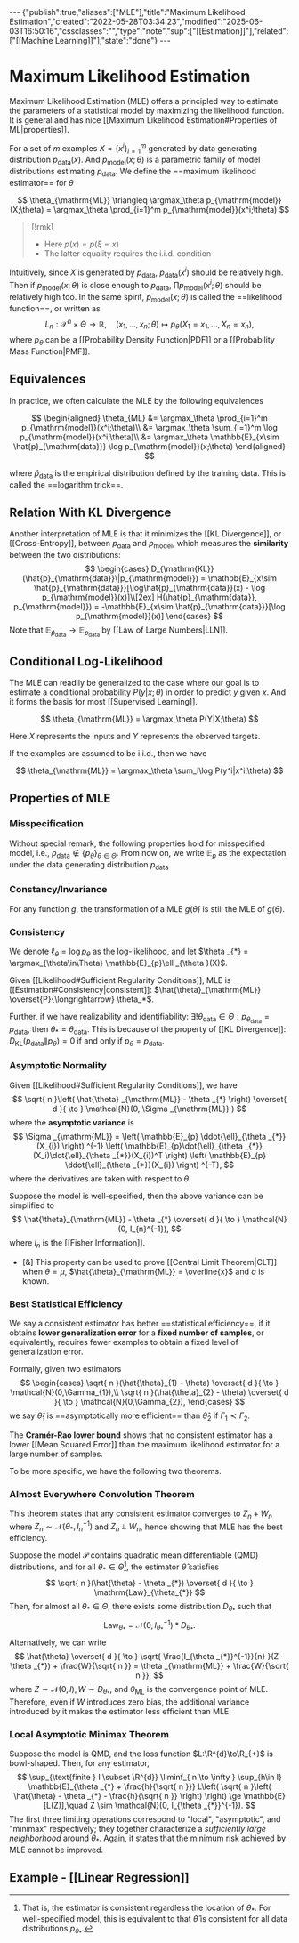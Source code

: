 <div class="embed">---
{"publish":true,"aliases":["MLE"],"title":"Maximum Likelihood Estimation","created":"2022-05-28T03:34:23","modified":"2025-06-03T16:50:16","cssclasses":"","type":"note","sup":["[[Estimation]]"],"related":["[[Machine Learning]]"],"state":"done"}
---


# Maximum Likelihood Estimation



Maximum Likelihood Estimation (MLE) offers a principled way to estimate the parameters of a statistical model by maximizing the likelihood function. It is general and has nice [[Maximum Likelihood Estimation#Properties of ML\|properties]].

For a set of $m$ examples $X = \{x^i\}_{i=1}^m$ generated by data generating distribution $p_{\mathrm{data}}(x)$. And $p_{\mathrm{model}}(x;\theta)$ is a parametric family of model distributions estimating $p_{\mathrm{data}}$. We define the ==maximum likelihood estimator== for $\theta$

$$
\theta_{\mathrm{ML}} \triangleq \argmax_\theta p_{\mathrm{model}}(X;\theta)
= \argmax_\theta \prod_{i=1}^m p_{\mathrm{model}}(x^i;\theta)
$$

> [!rmk]
> - Here $p(x) = p(\xi = x)$
> - The latter equality requires the i.i.d. condition

Intuitively, since $X$ is generated by $p_{\mathrm{data}}$, $p_{\mathrm{data}}(x^i)$ should be relatively high. Then if $p_{\mathrm{model}}(x;\theta)$ is close enough to $p_{\mathrm{data}}$, $\prod p_{\mathrm{model}}(x^i;\theta)$ should be relatively high too.
In the same spirit, $p_{\mathrm{model}}(x;\theta)$ is called the ==likelihood function==, or written as
$$
L_{n}: \mathcal{X}^{n} \times \Theta \to \mathbb{R}, \quad (x_{1},\dots, x_n; \theta) \mapsto p_{\theta}(X_{1}=x_{1},\dots,X_n=x_n),
$$
where $p_{\theta}$ can be a [[Probability Density Function\|PDF]] or a [[Probability Mass Function\|PMF]].

## Equivalences

In practice, we often calculate the MLE by the following equivalences

$$
\begin{aligned}
    \theta_{ML} &= \argmax_\theta \prod_{i=1}^m p_{\mathrm{model}}(x^i;\theta)\\
    &= \argmax_\theta \sum_{i=1}^m \log p_{\mathrm{model}}(x^i;\theta)\\
    &= \argmax_\theta \mathbb{E}_{x\sim \hat{p}_{\mathrm{data}}} \log p_{\mathrm{model}}(x;\theta)
\end{aligned}
$$

where $\hat{p}_{\mathrm{data}}$ is the empirical distribution defined by the training data. This is called the ==logarithm trick==.

## Relation With KL Divergence

Another interpretation of MLE is that it minimizes the [[KL Divergence]], or [[Cross-Entropy]], between $p_{\mathrm{data}}$ and $p_{\mathrm{model}}$, which measures the **similarity** between the two distributions:
$$
\begin{cases}
    D_{\mathrm{KL}}(\hat{p}_{\mathrm{data}}\|p_{\mathrm{model}}) = \mathbb{E}_{x\sim \hat{p}_{\mathrm{data}}}[\log\hat{p}_{\mathrm{data}}(x) - \log p_{\mathrm{model}}(x)]\\[2ex]
    H(\hat{p}_{\mathrm{data}}, p_{\mathrm{model}}) = -\mathbb{E}_{x\sim \hat{p}_{\mathrm{data}}}[\log p_{\mathrm{model}}(x)]
\end{cases}
$$
Note that $\mathbb{E}_{\hat{p}_{\mathrm{data}}} \to \mathbb{E}_{p_{\mathrm{data}}}$ by [[Law of Large Numbers\|LLN]].

## Conditional Log-Likelihood

The MLE can readily be generalized to the case where our goal is to estimate a conditional probability $P(y|x;θ)$ in order to predict $y$ given $x$. And it forms the basis for most [[Supervised Learning]].

$$
\theta_{\mathrm{ML}} = \argmax_\theta P(Y|X;\theta)
$$

Here $X$ represents the inputs and $Y$ represents the observed targets.

If the examples are assumed to be i.i.d., then we have

$$
\theta_{\mathrm{ML}} = \argmax_\theta \sum_i\log P(y^i|x^i;\theta)
$$

## Properties of MLE

### Misspecification

Without special remark, the following properties hold for misspecified model, i.e., $p_{\mathrm{data}} \not\in \{p_{\theta}  \}_{\theta\in\Theta}$. From now on, we write $\mathbb{E}_{p}$ as the expectation under the data generating distribution $p_{\mathrm{data}}$.

### Constancy/Invariance

For any function $g$, the transformation of a MLE $g(\hat{\theta})$ is still the MLE of $g(\theta)$.

### Consistency

We denote $\ell _{\theta} = \log p_{\theta }$ as the log-likelihood, and let $\theta _{*} = \argmax_{\theta\in\Theta} \mathbb{E}_{p}\ell _{\theta }(X)$.

Given [[Likelihood#Sufficient Regularity Conditions]], MLE is [[Estimation#Consistency\|consistent]]: $\hat{\theta}_{\mathrm{ML}} \overset{P}{\longrightarrow} \theta_*$.

Further, if we have realizability and identifiability: $\exists! \theta _{\mathrm{data}} \in \Theta  : p_{\theta _{\mathrm{data}}} = p_{\mathrm{\mathrm{data}}}$, then $\theta _{*} = \theta _{\mathrm{data}}$. This is because of the property of [[KL Divergence]]: $D_{\mathrm{KL}}(p_{\mathrm{data}}\|p_{\theta}) = 0$ if and only if $p_{\theta} = p_{\mathrm{data}}$.

### Asymptotic Normality

Given [[Likelihood#Sufficient Regularity Conditions]], we have
$$
\sqrt{ n }\left( \hat{\theta} _{\mathrm{ML}} - \theta _{*} \right)  \overset{ d }{ \to } \mathcal{N}(0, \Sigma _{\mathrm{ML}} )
$$
where the **asymptotic variance** is
$$
\Sigma _{\mathrm{ML}} = \left( \mathbb{E}_{p} \ddot{\ell}_{\theta _{*}}(X_{i}) \right) ^{-1} \left( \mathbb{E}_{p}\dot{\ell}_{\theta _{*}}(X_i)\dot{\ell}_{\theta _{*}}(X_{i})^T \right)  \left( \mathbb{E}_{p} \ddot{\ell}_{\theta _{*}}(X_{i}) \right) ^{-T},
$$
where the derivatives are taken with respect to $\theta$.

Suppose the model is well-specified, then the above variance can be simplified to
$$
\hat{\theta}_{\mathrm{ML}} - \theta _{*} \overset{ d }{ \to } \mathcal{N}(0, I_{n}^{-1}),
$$
where $I_{n}$ is the [[Fisher Information]].

- [&] This property can be used to prove [[Central Limit Theorem\|CLT]] when $\theta = \mu$, $\hat{\theta}_{\mathrm{ML}} = \overline{x}$ and $\sigma$ is known.

### Best Statistical Efficiency

We say a consistent estimator has better ==statistical efficiency==, if it obtains **lower generalization error** for a **fixed number of samples**, or equivalently, requires fewer examples to obtain a fixed level of generalization error.

Formally, given two estimators
$$
\begin{cases}
\sqrt{ n }(\hat{\theta}_{1} - \theta) \overset{ d }{ \to } \mathcal{N}(0,\Gamma_{1}),\\
\sqrt{ n }(\hat{\theta}_{2} - \theta) \overset{ d }{ \to } \mathcal{N}(0,\Gamma_{2}),
\end{cases}
$$
we say $\hat{\theta}_{1}$ is ==asymptotically more efficient== than $\hat{\theta}_{2}$ if $\Gamma_{1} \prec \Gamma_{2}$.

The **Cramér-Rao lower bound** shows that no consistent estimator has a lower [[Mean Squared Error]] than the maximum likelihood estimator for a large number of samples.

To be more specific, we have the following two theorems.

### Almost Everywhere Convolution Theorem

This theorem states that any consistent estimator converges to $Z_n + W_n$ where $Z_n \sim \mathcal{N}(\theta _{*}, I_n^{-1})$ and $Z_n\Perp W_n$, hence showing that MLE has the best efficiency.

Suppose the model $\mathcal{P}$ contains quadratic mean differentiable (QMD) distributions, and for all $\theta _{*}\in\Theta$[^1], the estimator $\hat{\theta}$ satisfies
$$
\sqrt{ n }(\hat{\theta} - \theta _{*}) \overset{ d }{ \to } \mathrm{Law}_{\theta_{*}}
$$
Then, for almost all $\theta _{*}\in\Theta$, there exists some distribution $D_{\theta _{*}}$ such that
$$
\mathrm{Law}_{\theta _{*}} = \mathcal{N}(0, I_{\theta _{*}}^{-1}) \ast D_{\theta _{*}}.
$$
Alternatively, we can write
$$
\hat{\theta} \overset{ d }{ \to } \sqrt{ \frac{I_{\theta _{*}}^{-1}}{n} }(Z - \theta _{*}) + \frac{W}{\sqrt{ n }} = \theta _{\mathrm{ML}} + \frac{W}{\sqrt{ n }},
$$
where $Z \sim \mathcal{N}(0,I), W \sim D_{\theta _{*}}$, and $\theta _{\mathrm{ML}}$ is the convergence point of MLE.
Therefore, even if $W$ introduces zero bias, the additional variance introduced by it makes the estimator less efficient than MLE.

### Local Asymptotic Minimax Theorem

Suppose the model is QMD, and the loss function $L:\R^{d}\to\R_{+}$ is bowl-shaped. Then, for any estimator,
$$
\sup_{\text{finite } I \subset \R^{d}} \liminf_{ n \to \infty } \sup_{h\in I} \mathbb{E}_{\theta _{*} + \frac{h}{\sqrt{ n }}} L\left( \sqrt{ n }\left( \hat{\theta} - \theta _{*} - \frac{h}{\sqrt{ n }} \right) \right) \ge \mathbb{E}[L(Z)],\quad Z \sim \mathcal{N}(0, I_{\theta _{*}}^{-1}).
$$
The first three limiting operations correspond to "local", "asymptotic", and "minimax" respectively; they together characterize a *sufficiently large neighborhood* around $\theta _{*}$.
Again, it states that the minimum risk achieved by MLE cannot be improved.

## Example - [[Linear Regression]]

[^1]: That is, the estimator is consistent regardless the location of $\theta_*$. For well-specified model, this is equivalent to that $\hat{\theta}$ is consistent for all data distributions $p_{\theta _{*}}$.
</div>